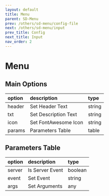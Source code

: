 ```yaml
---
layout: default
title: Menu
parent: SD-Menu
prev: /others/sd-menu/config-file
next: /others/sd-menu/input
prev_title: Config
next_title: Input
nav_order: 2
---
```


# Menu

## Main Options

| option       | description             | type              |
|:-------------|:------------------------|:------------------|
| header       | Set Header Text         | string
| txt          | Set Description Text    | string
| icon         | Set FontAwesome Icon    | string
| params       | Parameters Table        | table

## Parameters Table

| option       | description             | type              |
|:-------------|:------------------------|:------------------|
| server       | Is Server Event         | boolean
| event        | Set Event               | string
| args         | Set Arguments           | any
